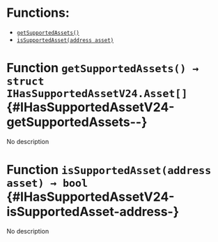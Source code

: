 

# Functions:
- [`getSupportedAssets()`](#IHasSupportedAssetV24-getSupportedAssets--)
- [`isSupportedAsset(address asset)`](#IHasSupportedAssetV24-isSupportedAsset-address-)



# Function `getSupportedAssets() → struct IHasSupportedAssetV24.Asset[]` {#IHasSupportedAssetV24-getSupportedAssets--}
No description




# Function `isSupportedAsset(address asset) → bool` {#IHasSupportedAssetV24-isSupportedAsset-address-}
No description




